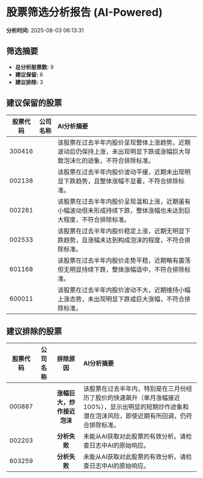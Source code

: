 # 股票筛选分析报告 (AI-Powered)

**分析时间:** 2025-08-03 06:13:31

## 筛选摘要

- **总分析股票数:** 9
- **建议保留:** 6
- **建议排除:** 3

## 建议保留的股票

| 股票代码 | 公司名称 | AI分析摘要 |
|:---:|:---:|:---|
| 300416 |  | 该股票在过去半年内股价呈现整体上涨趋势，近期波动后仍保持上涨，未出现明显下跌或涨幅巨大导致泡沫化的迹象，不符合排除标准。 |
| 002138 |  | 该股票在过去半年内股价波动平缓，近期未出现明显下跌趋势，且整体涨幅不显著，不符合排除标准。 |
| 002281 |  | 该股票在过去半年内股价呈现温和上涨，近期虽有小幅波动但未形成持续下跌，整体涨幅也未达到巨大程度，不符合排除标准。 |
| 002533 |  | 该股票在过去半年内股价稳定上涨，近期无明显下跌趋势，且涨幅未达到构成泡沫的程度，不符合排除标准。 |
| 601168 |  | 该股票在过去半年内股价走势平稳，近期略有震荡但无明显持续下跌，整体涨幅适中，不符合排除标准。 |
| 600011 |  | 该股票在过去半年内股价波动不大，近期维持小幅上涨态势，未出现明显下跌或巨大涨幅，不符合排除标准。 |

## 建议排除的股票

| 股票代码 | 公司名称 | 排除原因 | AI分析摘要 |
|:---:|:---:|:---:|:---|
| 000887 |  | **涨幅巨大，炒作接近泡沫** | 该股票在过去半年内，特别是在三月份经历了股价的快速飙升（单月涨幅接近100%），显示出明显的短期炒作迹象和潜在泡沫风险，即使近期有所回调，仍符合排除标准。 |
| 002203 |  | **分析失败** | 未能从AI获取对此股票的有效分析。请检查日志中AI的原始响应。 |
| 603259 |  | **分析失败** | 未能从AI获取对此股票的有效分析。请检查日志中AI的原始响应。 |
